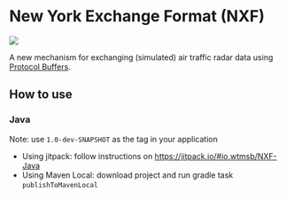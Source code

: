 # New York Exchange Format (NXF)
[![](https://jitpack.io/v/io.wtmsb/NXF-Java.svg)](https://jitpack.io/#io.wtmsb/NXF-Java)

A new mechanism for exchanging (simulated) air traffic radar data using [Protocol Buffers](https://developers.google.com/protocol-buffers).

## How to use
### Java
Note: use `1.0-dev-SNAPSHOT` as the tag in your application
* Using jitpack: follow instructions on https://jitpack.io/#io.wtmsb/NXF-Java
* Using Maven Local: download project and run gradle task `publishToMavenLocal`
